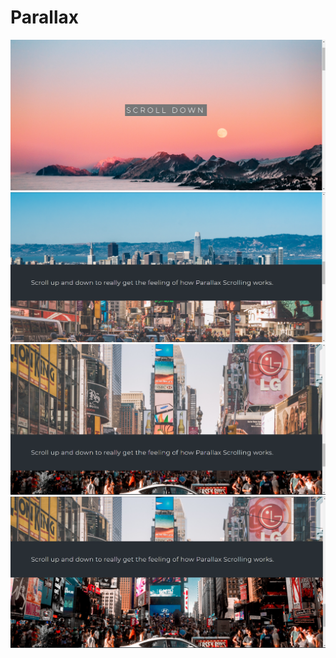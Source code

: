 # Parallax

![parallax page](imgs/ss/ParallaxWebsite-1.png) 
![parallax page](imgs/ss/ParallaxWebsite-2.png) 
![parallax page](imgs/ss/ParallaxWebsite-3.png) 
![parallax page](imgs/ss/ParallaxWebsite-4.png) 

